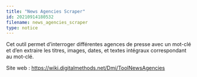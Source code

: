 ```yaml
---
title: "News Agencies Scraper"
id: 20210914180532
filename: news_agencies_scraper
type: notice
---
```


Cet outil permet d’interroger différentes agences de presse avec un mot-clé et d’en extraire les titres, images, dates, et textes intégraux correspondant au mot-clé.

Site web : <https://wiki.digitalmethods.net/Dmi/ToolNewsAgencies>

